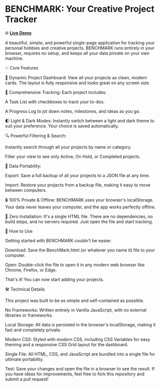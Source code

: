# BENCHMARK: Your Creative Project Tracker

🌐 **[Live Demo](https://anshulmehra001.github.io/BenchMark/)**

A beautiful, simple, and powerful single-page application for tracking your personal hobbies and creative projects. BENCHMARK runs entirely in your browser, requires no setup, and keeps all your data private on your own machine.

✨ Core Features

🎨 Dynamic Project Dashboard: View all your projects as clean, modern cards. The layout is fully responsive and looks great on any screen size.

📝 Comprehensive Tracking: Each project includes:

A Task List with checkboxes to track your to-dos.

A Progress Log to jot down notes, milestones, and ideas as you go.

🌓 Light & Dark Modes: Instantly switch between a light and dark theme to suit your preference. Your choice is saved automatically.

🔍 Powerful Filtering & Search:

Instantly search through all your projects by name or category.

Filter your view to see only Active, On Hold, or Completed projects.

💾 Data Portability:

Export: Save a full backup of all your projects to a JSON file at any time.

Import: Restore your projects from a backup file, making it easy to move between computers.

🔒 100% Private & Offline: BENCHMARK uses your browser's localStorage. Your data never leaves your computer, and the app works perfectly offline.

🚀 Zero Installation: It's a single HTML file. There are no dependencies, no build steps, and no servers required. Just open the file and start tracking.

🚀 How to Use

Getting started with BENCHMARK couldn't be easier.

Download: Save the BenchMark.html (or whatever you name it) file to your computer.

Open: Double-click the file to open it in any modern web browser like Chrome, Firefox, or Edge.

That's it! You can now start adding your projects.

🛠️ Technical Details

This project was built to be as simple and self-contained as possible.

No Frameworks: Written entirely in Vanilla JavaScript, with no external libraries or frameworks.

Local Storage: All data is persisted in the browser's localStorage, making it fast and completely private.

Modern CSS: Styled with modern CSS, including CSS Variables for easy theming and a responsive CSS Grid layout for the dashboard.

Single File: All HTML, CSS, and JavaScript are bundled into a single file for ultimate portability.


Test: Save your changes and open the file in a browser to see the result.
If you have ideas for improvements, feel free to fork this repository and submit a pull request!

